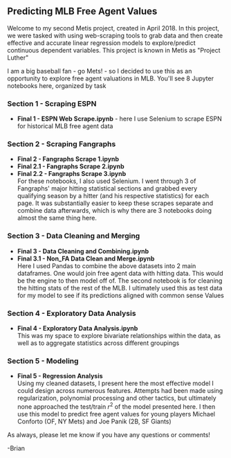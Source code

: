## Predicting MLB Free Agent Values

Welcome to my second Metis project, created in April 2018. In this project, we were tasked with using web-scraping tools to grab data and then create effective and accurate linear regression models to explore/predict continuous dependent variables. This project is known in Metis as "Project Luther"

I am a big baseball fan - go Mets! - so I decided to use this as an opportunity to explore free agent valuations in MLB. You'll see 8 Jupyter notebooks here, organized by task

### Section 1 - Scraping ESPN
* **Final 1 - ESPN Web Scrape.ipynb** - here I use Selenium to scrape ESPN for historical MLB free agent data

### Section 2 - Scraping Fangraphs
* **Final 2 - Fangraphs Scrape 1.ipynb**
* **Final 2.1 - Fangraphs Scrape 2.ipynb**
* **Final 2.2 - Fangraphs Scrape 3.ipynb**  
For these notebooks, I also used Selenium. I went through 3 of Fangraphs' major hitting statistical sections and grabbed every qualifying season by a hitter (and his respective statistics) for each page. It was substantially easier to keep these scrapes separate and combine data afterwards, which is why there are 3 notebooks doing almost the same thing here.

### Section 3 - Data Cleaning and Merging
* **Final 3 - Data Cleaning and Combining.ipynb**
* **Final 3.1 - Non_FA Data Clean and Merge.ipynb**   
Here I used Pandas to combine the above datasets into 2 main dataframes. One would join free agent data with hitting data. This would be the engine to then model off of. The second notebook is for cleaning the hitting stats of the rest of the MLB. I ultimately used this as test data for my model to see if its predictions aligned with common sense Values

### Section 4 - Exploratory Data Analysis
* **Final 4 - Exploratory Data Analysis.ipynb**  
This was my space to explore bivariate relationships within the data, as well as to aggregate statistics across different groupings

### Section 5 - Modeling
* **Final 5 - Regression Analysis**  
Using my cleaned datasets, I present here the most effective model I could design across numerous features. Attempts had been made using regularization, polynomial processing and other tactics, but ultimately none approached the test/train $r^2$ of the model presented here. I then use this model to predict free agent values for young players Michael Conforto (OF, NY Mets) and Joe Panik (2B, SF Giants)  

As always, please let me know if you have any questions or comments!

-Brian
